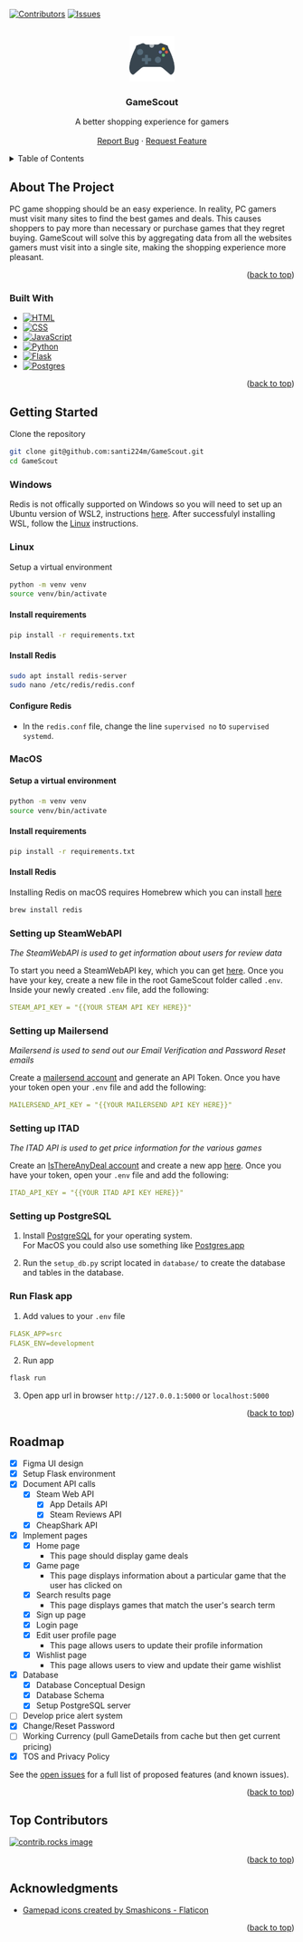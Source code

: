 
<a id="readme-top"></a>

[![Contributors][contributors-shield]][contributors-url]
[![Issues][issues-shield]][issues-url]

<!-- PROJECT LOGO -->
<br />
<div align="center">
  <a href="https://github.com/santi224m/GameScout">
    <img src="img/game-controller.png" alt="Logo" width="80" height="80">
  </a>

  <h3 align="center">GameScout</h3>

  <p align="center">
    A better shopping experience for gamers
    <br />
    <br />
    <!-- <a href="https://github.com/santi224m/GameScout">View Demo</a>
    · -->
    <a href="https://github.com/santi224m/GameScout/issues/new?labels=bug&template=bug-report---.md">Report Bug</a>
    ·
    <a href="https://github.com/santi224m/GameScout/issues/new?labels=enhancement&template=feature-request---.md">Request Feature</a>
  </p>
</div>

<!-- TABLE OF CONTENTS -->
<details>
  <summary>Table of Contents</summary>
  <ol>
    <li>
      <a href="#about-the-project">About The Project</a>
      <ul>
        <li><a href="#built-with">Built With</a></li>
      </ul>
    </li>
    <li>
      <a href="#getting-started">Getting Started</a>
      <ul>
        <li><a href="#windows">Windows</a></li>
        <li><a href="#linux">Linux</a></li>
        <li><a href="#macos">MacOS</a></li>
        <li><a href="#setting-up-steamwebapi">Setting up SteamWebAPI</a></li>
        <li><a href="#setting-up-mailersend">Setting up Mailersend</a></li>
        <li><a href="#setting-up-itad">Setting up ITAD</a></li>
        <li><a href="#setting-up-postgresql">Setting up PostgreSQL</a></li>
        <li><a href="#run-flask-app">Run Flask App</a></li>
      </ul>
    </li>
    <li><a href="#roadmap">Roadmap</a></li>
    <li><a href="#top-contributors">Top Contributors</a></li>
    <li><a href="#acknowledgments">Acknowledgments</a></li>
  </ol>
</details>

<!-- ABOUT THE PROJECT -->
## About The Project

<!-- [![Product Name Screen Shot][product-screenshot]](https://example.com) -->

PC game shopping should be an easy experience. In reality, PC gamers must visit many sites to find the best games and deals. This causes shoppers to pay more than necessary or purchase games that they regret buying.
GameScout will solve this by aggregating data from all the websites gamers must visit into a single site, making the shopping experience more pleasant.

<p align="right">(<a href="#readme-top">back to top</a>)</p>

### Built With

* [![HTML][HTML]][HTML-url]
* [![CSS][CSS]][CSS-url]
* [![JavaScript][JavaScript]][JavaScript-url]
* [![Python][Python]][Python-url]
* [![Flask][Flask]][Flask-url]
* [![Postgres][Postgres]][Postgres-url]

<p align="right">(<a href="#readme-top">back to top</a>)</p>

<!-- GETTING STARTED -->
## Getting Started

Clone the repository

```bash
git clone git@github.com:santi224m/GameScout.git
cd GameScout
```

### Windows

Redis is not offically supported on Windows so you will need to set up an Ubuntu version of WSL2, instructions [here](https://learn.microsoft.com/en-us/windows/wsl/install). After successfulyl installing WSL, follow the [Linux](#linux) instructions.

### Linux

Setup a virtual environment

```bash
python -m venv venv
source venv/bin/activate
```

#### Install requirements

```bash
pip install -r requirements.txt
```

#### Install Redis

```bash
sudo apt install redis-server
sudo nano /etc/redis/redis.conf
```
#### Configure Redis

* In the ```redis.conf``` file, change the line ```supervised no``` to ```supervised systemd```.

### MacOS

#### Setup a virtual environment

```bash
python -m venv venv
source venv/bin/activate
```

#### Install requirements

```bash
pip install -r requirements.txt
```

#### Install Redis
Installing Redis on macOS requires Homebrew which you can install [here](https://brew.sh/)

```bash
brew install redis
```

### Setting up SteamWebAPI
*The SteamWebAPI is used to get information about users for review data*

To start you need a SteamWebAPI key, which you can get [here](https://steamcommunity.com/dev/apikey). Once you have your key, create a new file in the root GameScout folder called `.env`. Inside your newly created `.env` file, add the following:

```yaml
STEAM_API_KEY = "{{YOUR STEAM API KEY HERE}}"
```

### Setting up Mailersend
*Mailersend is used to send out our Email Verification and Password Reset emails*

Create a [mailersend account](https://www.mailersend.com/) and generate an API Token.
Once you have your token open your `.env` file and add the following:

```yaml
MAILERSEND_API_KEY = "{{YOUR MAILERSEND API KEY HERE}}"
```

### Setting up ITAD
*The ITAD API is used to get price information for the various games*

Create an [IsThereAnyDeal account](https://isthereanydeal.com/) and create a new app [here](https://isthereanydeal.com/apps/my/). Once you have your token, open your  `.env` file and add the following:

```yaml
ITAD_API_KEY = "{{YOUR ITAD API KEY HERE}}"
```

### Setting up PostgreSQL

1. Install [PostgreSQL](https://www.postgresql.org/download/) for your operating system. \
For MacOS you could also use something like [Postgres.app](https://postgresapp.com/)

1. Run the ```setup_db.py``` script located in ```database/``` to create the database and tables in the database.

### Run Flask app

1. Add values to your `.env` file

```yaml
FLASK_APP=src
FLASK_ENV=development
```

2. Run app

```bash
flask run
```

3. Open app url in browser `http://127.0.0.1:5000` or `localhost:5000`

<p align="right">(<a href="#readme-top">back to top</a>)</p>

<!-- ROADMAP -->
## Roadmap

- [x] Figma UI design
- [x] Setup Flask environment
- [x] Document API calls
  - [x] Steam Web API
    - [x] App Details API
    - [x] Steam Reviews API
  - [x] CheapShark API
- [x] Implement pages
  - [x] Home page
    * This page should display game deals
  - [x] Game page
    * This page displays information about a particular game that the user has clicked on
  - [x] Search results page
    * This page displays games that match the user's search term
  - [x] Sign up page
  - [x] Login page
  - [x] Edit user profile page
    * This page allows users to update their profile information
  - [x] Wishlist page
    * This page allows users to view and update their game wishlist
- [x] Database
  - [x] Database Conceptual Design
  - [x] Database Schema
  - [x] Setup PostgreSQL server
- [ ] Develop price alert system
- [x] Change/Reset Password
- [ ] Working Currency (pull GameDetails from cache but then get current pricing)
- [x] TOS and Privacy Policy

See the [open issues](https://github.com/santi224m/GameScout/issues) for a full list of proposed features (and known issues).

<p align="right">(<a href="#readme-top">back to top</a>)</p>

## Top Contributors

<a href="https://github.com/santi224m/GameScout/graphs/contributors">
  <img src="https://contrib.rocks/image?repo=santi224m/GameScout" alt="contrib.rocks image" />
</a>

<p align="right">(<a href="#readme-top">back to top</a>)</p>

<!-- ACKNOWLEDGMENTS -->
## Acknowledgments

* [Gamepad icons created by Smashicons - Flaticon](https://www.flaticon.com/free-icons/gamepad)

<p align="right">(<a href="#readme-top">back to top</a>)</p>

<!-- MARKDOWN LINKS & IMAGES -->
[contributors-shield]: https://img.shields.io/github/contributors/santi224m/GameScout.svg?style=for-the-badge
[contributors-url]: https://github.com/santi224m/GameScout/graphs/contributors
[issues-shield]: https://img.shields.io/github/issues/santi224m/GameScout.svg?style=for-the-badge
[issues-url]: https://github.com/santi224m/GameScout/issues
[license-shield]: https://img.shields.io/github/license/othneildrew/Best-README-Template.svg?style=for-the-badge

[JavaScript]: https://img.shields.io/badge/javascript-000000?style=for-the-badge&logo=javascript
[JavaScript-url]: https://developer.mozilla.org/en-US/docs/Web/JavaScript
[HTML]: https://img.shields.io/badge/html5-000000?style=for-the-badge&logo=html5
[HTML-url]: https://developer.mozilla.org/en-US/docs/Web/HTML
[CSS]: https://img.shields.io/badge/css-000000?style=for-the-badge&logo=css3
[CSS-url]: https://developer.mozilla.org/en-US/docs/Web/CSS
[Python]: https://img.shields.io/badge/python-000000?style=for-the-badge&logo=python
[Python-url]: https://www.python.org/
[Flask]: https://img.shields.io/badge/flask-000000?style=for-the-badge&logo=flask
[Flask-url]: https://flask.palletsprojects.com/en/3.0.x/
[Postgres]: https://img.shields.io/badge/postgresql-000000?style=for-the-badge&logo=postgresql
[Postgres-url]: https://www.postgresql.org/
